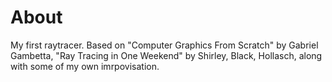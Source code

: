 # About

My first raytracer. Based on "Computer Graphics From Scratch" by Gabriel
Gambetta, "Ray Tracing in One Weekend" by Shirley, Black, Hollasch, along with
some of my own imrpovisation.

